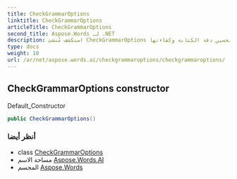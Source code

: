 ```yaml
---
title: CheckGrammarOptions
linktitle: CheckGrammarOptions
articleTitle: CheckGrammarOptions
second_title: Aspose.Words لـ .NET
description: استكشف مُنشئ CheckGrammarOptions لإجراء تدقيق نحوي سلس. فعّل الإعدادات الافتراضية لتحسين دقة الكتابة وكفاءتها!
type: docs
weight: 10
url: /ar/net/aspose.words.ai/checkgrammaroptions/checkgrammaroptions/
---
```

## CheckGrammarOptions constructor

Default_Constructor

```csharp
public CheckGrammarOptions()
```

### أنظر أيضا

* class [CheckGrammarOptions](../)
* مساحة الاسم [Aspose.Words.AI](../../../aspose.words.ai/)
* المجسم [Aspose.Words](../../../)
